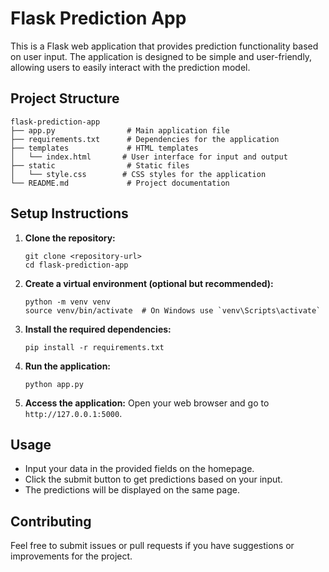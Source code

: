 # Flask Prediction App

This is a Flask web application that provides prediction functionality based on user input. The application is designed to be simple and user-friendly, allowing users to easily interact with the prediction model.

## Project Structure

```
flask-prediction-app
├── app.py                # Main application file
├── requirements.txt      # Dependencies for the application
├── templates             # HTML templates
│   └── index.html       # User interface for input and output
├── static                # Static files
│   └── style.css        # CSS styles for the application
└── README.md             # Project documentation
```

## Setup Instructions

1. **Clone the repository:**
   ```
   git clone <repository-url>
   cd flask-prediction-app
   ```

2. **Create a virtual environment (optional but recommended):**
   ```
   python -m venv venv
   source venv/bin/activate  # On Windows use `venv\Scripts\activate`
   ```

3. **Install the required dependencies:**
   ```
   pip install -r requirements.txt
   ```

4. **Run the application:**
   ```
   python app.py
   ```

5. **Access the application:**
   Open your web browser and go to `http://127.0.0.1:5000`.

## Usage

- Input your data in the provided fields on the homepage.
- Click the submit button to get predictions based on your input.
- The predictions will be displayed on the same page.

## Contributing

Feel free to submit issues or pull requests if you have suggestions or improvements for the project.